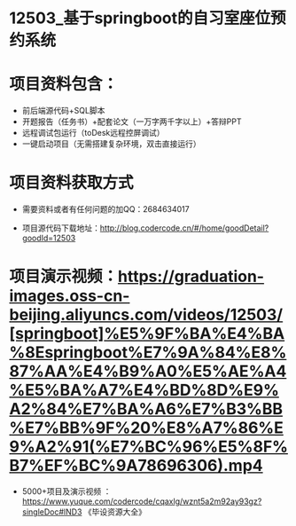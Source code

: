#   12503_基于springboot的自习室座位预约系统

#   项目资料包含：
*    前后端源代码+SQL脚本
*    开题报告（任务书）+配套论文（一万字两千字以上）+答辩PPT
*   远程调试包运行（toDesk远程控屏调试）
*   一键启动项目（无需搭建复杂环境，双击直接运行）


#   项目资料获取方式
*   需要资料或者有任何问题的加QQ：2684634017

*   项目源代码下载地址：http://blog.codercode.cn/#/home/goodDetail?goodId=12503

#  项目演示视频：https://graduation-images.oss-cn-beijing.aliyuncs.com/videos/12503/[springboot]%E5%9F%BA%E4%BA%8Espringboot%E7%9A%84%E8%87%AA%E4%B9%A0%E5%AE%A4%E5%BA%A7%E4%BD%8D%E9%A2%84%E7%BA%A6%E7%B3%BB%E7%BB%9F%20%E8%A7%86%E9%A2%91(%E7%BC%96%E5%8F%B7%EF%BC%9A78696306).mp4

*  5000+项目及演示视频 ：https://www.yuque.com/codercode/cqaxlg/wznt5a2m92ay93gz?singleDoc#lND3 《毕设资源大全》
